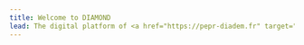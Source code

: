 ```yaml
---
title: Welcome to DIAMOND
lead: The digital platform of <a href="https://pepr-diadem.fr" target="_blank">PEPR DIADEM</a>
---
```

